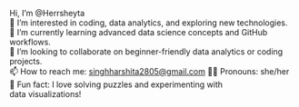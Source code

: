 Hi, I’m @Herrsheyta  
👀 I’m interested in coding, data analytics, and exploring new technologies.  
🌱 I’m currently learning advanced data science concepts and GitHub workflows.  
💞 I’m looking to collaborate on beginner-friendly data analytics or coding projects.  
📫 How to reach me: singhharshita2805@gmail.com 
👩‍💻 Pronouns: she/her  
🎉 Fun fact: I love solving puzzles and experimenting with data visualizations!


<!---
Herrsheyta/Herrsheyta is a ✨ special ✨ repository because its `README.md` (this file) appears on your GitHub profile.
You can click the Preview link to take a look at your changes.
--->
